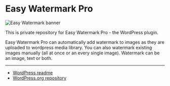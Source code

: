 # Easy Watermark Pro

![Easy Watermark banner](https://bracketspace.com/extras/easy-watermark/banner.png)

This is private repository for Easy Watermark Pro - the WordPress plugin.

Easy Watermark Pro can automatically add watermark to images as they are uploaded to wordpress media library. You can also watermark existing images manually (all at once or an every single image). Watermark can be an image, text or both.

---

* [WordPress readme](https://github.com/BracketSpace/easy-watermark/blob/master/readme.txt)
* [WordPress.org repository](https://wordpress.org/plugins/easy-watermark/)
